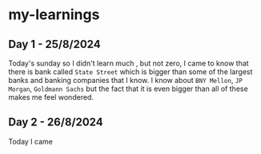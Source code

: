 # my-learnings
## Day 1  - 25/8/2024
Today's sunday so I didn't learn much , but not zero, I came to know that there is bank called `State Street` which is bigger than some of the largest banks and banking companies that I know. I know about `BNY Mellon`, `JP Morgan`, `Goldmann Sachs` but the fact that it is even bigger than all of these makes me feel wondered.

## Day 2  - 26/8/2024

Today I came 
